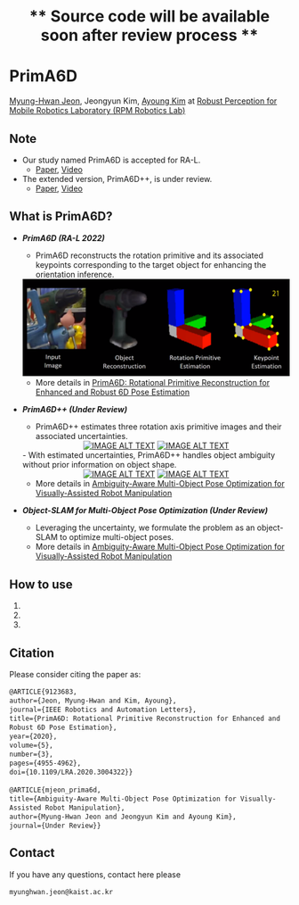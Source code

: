 <h1 align="center">
  ** Source code will be available soon after review process **
</h1>

# PrimA6D

<div align="left">  
  <a href="https://scholar.google.co.kr/citations?user=ivOqySYAAAAJ">Myung-Hwan Jeon</a>,  
  Jeongyun Kim,
  <a href="https://ayoungk.github.io/">Ayoung Kim</a>  
  at <a href="https://rpm.snu.ac.kr">Robust Perception for Mobile Robotics Laboratory (RPM Robotics Lab)</a>
</div>

## Note
- Our study named PrimA6D is accepted for RA-L.
  - [Paper](https://arxiv.org/abs/2006.07789), [Video](https://youtu.be/HbNmsmTLRmk)
- The extended version, PrimA6D++, is under review.
  - [Paper](), [Video](https://youtu.be/akbI61jUJgY)

## What is PrimA6D?
 - ***PrimA6D (RA-L 2022)***
    - PrimA6D reconstructs the rotation primitive and its associated keypoints corresponding to the target object for enhancing the orientation inference.
    <div align="center">
      <a href="https://www.youtube.com/watch?v=HbNmsmTLRmk"><img src="assets/prima6d.png" width="640" alt="IMAGE ALT TEXT"></a>
    </div>
    
    - More details in [PrimA6D: Rotational Primitive Reconstruction for Enhanced and Robust 6D Pose Estimation](https://arxiv.org/abs/2006.07789)

 - ***PrimA6D++ (Under Review)***
   - PrimA6D++ estimates three rotation axis primitive images and their associated uncertainties.    
    <div align="center">
      <a href="https://www.youtube.com/watch?v=HbNmsmTLRmk"><img src="assets/prima6d++_1.gif" width="400" alt="IMAGE ALT TEXT"></a>
      <a href="https://www.youtube.com/watch?v=HbNmsmTLRmk"><img src="assets/prima6d++_3.gif" width="400" alt="IMAGE ALT TEXT"></a>
    </div>
   - With estimated uncertainties, PrimA6D++ handles object ambiguity without prior information on object shape.
    <div align="center">
      <a href="https://www.youtube.com/watch?v=HbNmsmTLRmk"><img src="assets/prima6d++_2.gif" width="400" alt="IMAGE ALT TEXT"></a>
      <a href="https://www.youtube.com/watch?v=HbNmsmTLRmk"><img src="assets/prima6d++_4.gif" width="400" alt="IMAGE ALT TEXT"></a>
    </div>
    
   - More details in [Ambiguity-Aware Multi-Object Pose Optimization for Visually-Assisted Robot Manipulation]()

 - ***Object-SLAM for Multi-Object Pose Optimization (Under Review)***
   - Leveraging the uncertainty, we formulate the problem as an object-SLAM to optimize multi-object poses.
   - More details in [Ambiguity-Aware Multi-Object Pose Optimization for Visually-Assisted Robot Manipulation]()

  
## How to use
 1. 
 2. 
 3. 

## Citation

Please consider citing the paper as:
```
@ARTICLE{9123683,
author={Jeon, Myung-Hwan and Kim, Ayoung},
journal={IEEE Robotics and Automation Letters}, 
title={PrimA6D: Rotational Primitive Reconstruction for Enhanced and Robust 6D Pose Estimation}, 
year={2020},
volume={5},
number={3},
pages={4955-4962},
doi={10.1109/LRA.2020.3004322}}

@ARTICLE{mjeon_prima6d,
title={Ambiguity-Aware Multi-Object Pose Optimization for Visually-Assisted Robot Manipulation},
author={Myung-Hwan Jeon and Jeongyun Kim and Ayoung Kim},
journal={Under Review}}
```

## Contact
If you have any questions, contact here please
```
myunghwan.jeon@kaist.ac.kr
```
